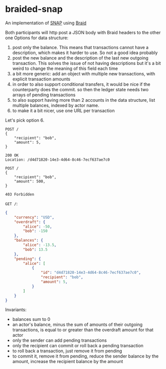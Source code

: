 # braided-snap
An implementation of [SNAP](https://michielbdejong.com/blog/20.html) using [Braid](https://braid.org)

Both participants will http post a JSON body with Braid headers to the other one
Options for data structure:
1) post only the balance. This means that transactions cannot have a description, which makes it harder to use. So not a good idea probably
2) post the new balance and the description of the last new outgoing transaction. This solves the issue of not having descriptions but it's a bit weird to change the meaning of this field each time
3) a bit more generic: add an object with multiple new transactions, with explicit transaction amounts
4) in order to also support conditional transfers, it would be nice if the counterparty does the commit. so then the ledger state needs two arrays of pending transactions
5) to also support having more than 2 accounts in the data structure, list multiple balances, indexed by actor name.
6) to make it a bit nicer, use one URL per transaction

Let's pick option 6.

```HTTP
POST /
{
    "recipient": "bob",
    "amount": 5,
}

200 OK
Location: /d4d71820-14e3-4d64-8c46-7ecf637ae7c0
```


```HTTP
POST /
{
    "recipient": "bob",
    "amount": 500,
}

403 Forbidden
```

`GET /`:
```JSON
{
    "currency": "USD",
    "overdraft": {
        "alice": -50,
        "bob": -150
    },
    "balances": {
        "alice": -13.5,
        "bob": 13.5
    },
    "pending": {
        "alice": [
            {
                "id": "d4d71820-14e3-4d64-8c46-7ecf637ae7c0",
                "recipient": "bob",
                "amount": 5,
            }
        ]
    }
}
```

Invariants:
* balances sum to 0
* an actor's balance, minus the sum of amounts of their outgoing transactions, is equal to or greater than the overdraft amount for that actor
* only the sender can add pending transactions
* only the recipient can commit or roll back a pending transaction
* to roll back a transaction, just remove it from pending
* to commit it, remove it from pending, reduce the sender balance by the amount, increase the recipient balance by the amount